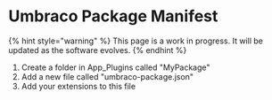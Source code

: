 # Umbraco Package Manifest

{% hint style="warning" %}
This page is a work in progress. It will be updated as the software evolves.
{% endhint %}

1. Create a folder in App\_Plugins called "MyPackage"
2. Add a new file called "umbraco-package.json"
3. Add your extensions to this file
